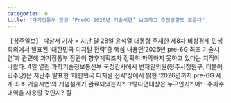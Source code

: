 ```yaml
---
categories: e
title: "과기정통부 장관 ‘Pre6G 2026년 기술시연’ 보고하고 추진방향도 모른다"
---
```

【청주일보】 박창서 기자 = 지난 달 28일 윤석열 대통령 주재한 제8차 비상경제 민생회의에서 발표된 ‘대한민국 디지털 전략’중 핵심 내용인‘2026년 pre-6G 최초 기술시연’과 관련해 과기정통부 장관이 향후계획조차 정확히 파악하지 못하고 있다는 지적이 나왔다. 4일 열린 과학기술정보통신부 국정감사에서 변재일의원(청주시청원구, 더불어민주당)은 지난주 발표한 ‘대한민국 디지털 전략’상에서 밝힌 ‘2026년까지 pre-6G 세계 최초 기술시연’의 개념설계가 완료되었는지? 그렇다면대상은 누구인지? 어느 주파수대역을 사용할 것인지? 질